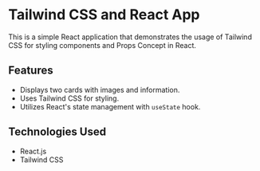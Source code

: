 # Tailwind CSS and React App

This is a simple React application that demonstrates the usage of Tailwind CSS for styling components and Props Concept in React.

## Features

- Displays two cards with images and information.
- Uses Tailwind CSS for styling.
- Utilizes React's state management with `useState` hook.

## Technologies Used

- React.js
- Tailwind CSS

